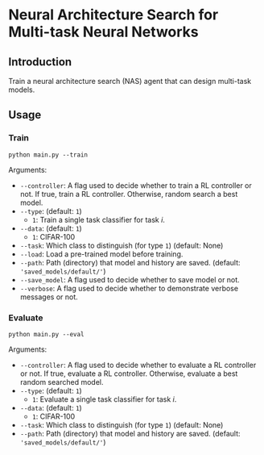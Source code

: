 # Neural Architecture Search for Multi-task Neural Networks

## Introduction

Train a neural architecture search (NAS) agent that can design multi-task models.

## Usage

### Train

```
python main.py --train
```

Arguments:

 * `--controller`: A flag used to decide whether to train a RL controller or not. If true, train a RL controller. Otherwise, random search a best model.
 * `--type`: (default: `1`)
   * `1`: Train a single task classifier for task *i*.
 * `--data`: (default: `1`)
   * `1`: CIFAR-100
 * `--task`: Which class to distinguish (for type `1`) (default: None)
 * `--load`: Load a pre-trained model before training. 
 * `--path`: Path (directory) that model and history are saved. (default: `'saved_models/default/'`)
 * `--save_model`: A flag used to decide whether to save model or not.
 * `--verbose`: A flag used to decide whether to demonstrate verbose messages or not.

### Evaluate

```
python main.py --eval
```

Arguments:

 * `--controller`: A flag used to decide whether to evaluate a RL controller or not. If true, evaluate a RL controller. Otherwise, evaluate a best random searched model.
 * `--type`: (default: `1`)
   * `1`: Evaluate a single task classifier for task *i*.
 * `--data`: (default: `1`)
   * `1`: CIFAR-100
 * `--task`: Which class to distinguish (for type `1`) (default: None)
 * `--path`: Path (directory) that model and history are saved. (default: `'saved_models/default/'`)
